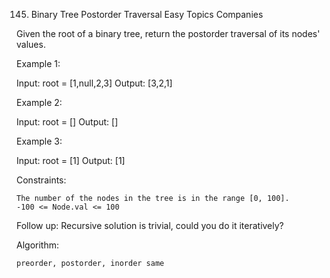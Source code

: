 145. Binary Tree Postorder Traversal
Easy
Topics
Companies

Given the root of a binary tree, return the postorder traversal of its nodes' values.

 

Example 1:

Input: root = [1,null,2,3]
Output: [3,2,1]

Example 2:

Input: root = []
Output: []

Example 3:

Input: root = [1]
Output: [1]

 

Constraints:

    The number of the nodes in the tree is in the range [0, 100].
    -100 <= Node.val <= 100

 
Follow up: Recursive solution is trivial, could you do it iteratively?

Algorithm:

    preorder, postorder, inorder same